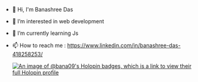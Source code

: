 - 👋 Hi, I'm Banashree Das
- 👀 I’m interested in web development
- 🌱 I’m currently learning Js
- 📫 How to reach me : https://www.linkedin.com/in/banashree-das-418258253/

  [![An image of @bana09's Holopin badges, which is a link to view their full Holopin profile](https://holopin.me/bana09)](https://holopin.io/@bana09)


